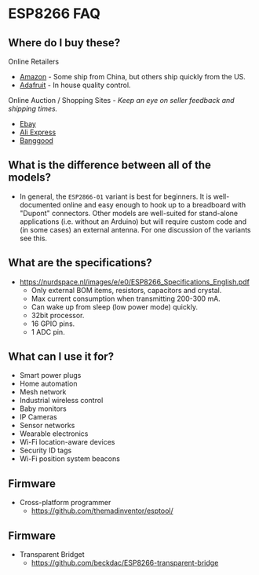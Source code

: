 ESP8266 FAQ
===========

## Where do I buy these?

Online Retailers
- [Amazon](http://amazon.com) - Some ship from China, but others ship quickly from the US.
- [Adafruit](https://www.adafruit.com/products/2282) - In house quality control.

Online Auction / Shopping Sites - _Keep an eye on seller feedback and shipping times._
- [Ebay](http://www.ebay.com/sch/i.html?_nkw=esp8266)
- [Ali Express](http://www.aliexpress.com/wholesale?SearchText=esp8266)
- [Banggood](http://www.banggood.com/buy/Esp8266.html)

## What is the difference between all of the models?
- In general, the `ESP2866-01` variant is best for beginners.  It is well-documented online and easy enough to hook up to a breadboard with "Dupont" connectors.  Other models are well-suited for stand-alone applications (i.e. without an Arduino) but will require custom code and (in some cases) an external antenna.  For one discussion of the variants see this.

## What are the specifications?
- https://nurdspace.nl/images/e/e0/ESP8266_Specifications_English.pdf
  - Only external BOM items, resistors, capacitors and crystal.
  - Max current consumption when transmitting 200-300 mA.
  - Can wake up from sleep (low power mode) quickly.
  - 32bit processor.
  - 16 GPIO pins.
  - 1 ADC pin.

## What can I use it for?
- Smart power plugs
- Home automation
- Mesh network
- Industrial wireless control
- Baby monitors
- IP Cameras
- Sensor networks
- Wearable electronics
- Wi-Fi location-aware devices
- Security ID tags
- Wi-Fi position system beacons

## Firmware
- Cross-platform programmer
  - https://github.com/themadinventor/esptool/

## Firmware
- Transparent Bridget
  - https://github.com/beckdac/ESP8266-transparent-bridge
